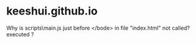 # keeshui.github.io
Why is scripts\main.js just before &lt;/bode> in file "index.html" not called?executed ?
